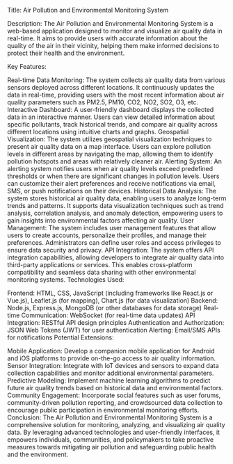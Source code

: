Title: Air Pollution and Environmental Monitoring System

Description:
The Air Pollution and Environmental Monitoring System is a web-based application designed to monitor and visualize air quality data in real-time. It aims to provide users with accurate information about the quality of the air in their vicinity, helping them make informed decisions to protect their health and the environment.

Key Features:

Real-time Data Monitoring: The system collects air quality data from various sensors deployed across different locations. It continuously updates the data in real-time, providing users with the most recent information about air quality parameters such as PM2.5, PM10, CO2, NO2, SO2, O3, etc.
Interactive Dashboard: A user-friendly dashboard displays the collected data in an interactive manner. Users can view detailed information about specific pollutants, track historical trends, and compare air quality across different locations using intuitive charts and graphs.
Geospatial Visualization: The system utilizes geospatial visualization techniques to present air quality data on a map interface. Users can explore pollution levels in different areas by navigating the map, allowing them to identify pollution hotspots and areas with relatively cleaner air.
Alerting System: An alerting system notifies users when air quality levels exceed predefined thresholds or when there are significant changes in pollution levels. Users can customize their alert preferences and receive notifications via email, SMS, or push notifications on their devices.
Historical Data Analysis: The system stores historical air quality data, enabling users to analyze long-term trends and patterns. It supports data visualization techniques such as trend analysis, correlation analysis, and anomaly detection, empowering users to gain insights into environmental factors affecting air quality.
User Management: The system includes user management features that allow users to create accounts, personalize their profiles, and manage their preferences. Administrators can define user roles and access privileges to ensure data security and privacy.
API Integration: The system offers API integration capabilities, allowing developers to integrate air quality data into third-party applications or services. This enables cross-platform compatibility and seamless data sharing with other environmental monitoring systems.
Technologies Used:

Frontend: HTML, CSS, JavaScript (including frameworks like React.js or Vue.js), Leaflet.js (for mapping), Chart.js (for data visualization)
Backend: Node.js, Express.js, MongoDB (or other databases for data storage)
Real-time Communication: WebSocket (for real-time data updates)
API Integration: RESTful API design principles
Authentication and Authorization: JSON Web Tokens (JWT) for user authentication
Alerting: Email/SMS APIs for notifications
Potential Extensions:

Mobile Application: Develop a companion mobile application for Android and iOS platforms to provide on-the-go access to air quality information.
Sensor Integration: Integrate with IoT devices and sensors to expand data collection capabilities and monitor additional environmental parameters.
Predictive Modeling: Implement machine learning algorithms to predict future air quality trends based on historical data and environmental factors.
Community Engagement: Incorporate social features such as user forums, community-driven pollution reporting, and crowdsourced data collection to encourage public participation in environmental monitoring efforts.
Conclusion:
The Air Pollution and Environmental Monitoring System is a comprehensive solution for monitoring, analyzing, and visualizing air quality data. By leveraging advanced technologies and user-friendly interfaces, it empowers individuals, communities, and policymakers to take proactive measures towards mitigating air pollution and safeguarding public health and the environment.





